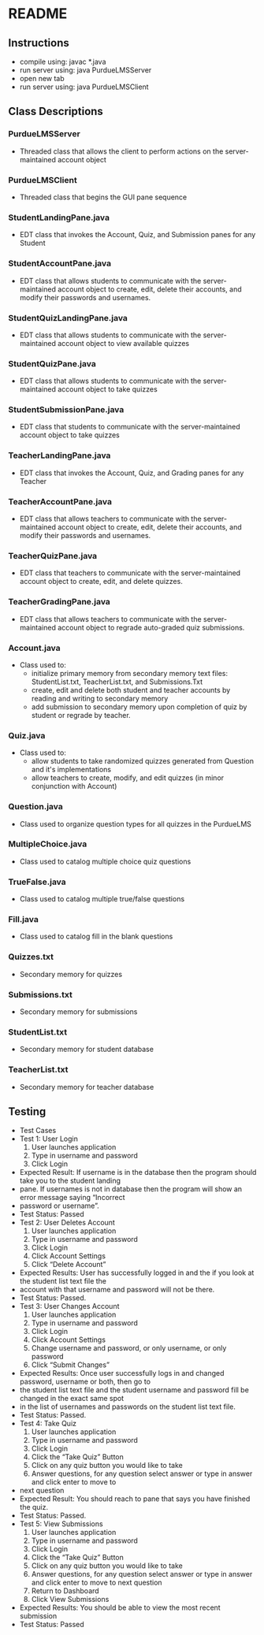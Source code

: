 # README
## Instructions
  - compile using: javac *.java
  - run server using: java PurdueLMSServer
  - open new tab
  - run server using: java PurdueLMSClient
## Class Descriptions
  ### PurdueLMSServer
   - Threaded class that allows the client to perform actions on the server-maintained account object
  ### PurdueLMSClient
   - Threaded class that begins the GUI pane sequence
  ### StudentLandingPane.java
   - EDT class that invokes the Account, Quiz, and Submission panes for any Student
  ### StudentAccountPane.java
   - EDT class that allows students to communicate with the server-maintained account object to create, edit, delete their accounts, and modify their passwords and usernames.
  ### StudentQuizLandingPane.java
   - EDT class that allows students to communicate with the server-maintained account object to view available quizzes
  ### StudentQuizPane.java
   - EDT class that allows students to communicate with the server-maintained account object to take quizzes
  ### StudentSubmissionPane.java
   - EDT class that students to communicate with the server-maintained account object to take quizzes
  ### TeacherLandingPane.java
   - EDT class that invokes the Account, Quiz, and Grading panes for any Teacher
  ### TeacherAccountPane.java
   - EDT class that allows teachers to communicate with the server-maintained account object to create, edit, delete their accounts, and modify their passwords and usernames.
  ### TeacherQuizPane.java
   - EDT class that teachers to communicate with the server-maintained account object to create, edit, and delete quizzes.
  ### TeacherGradingPane.java
   - EDT class that allows teachers to communicate with the server-maintained account object to regrade auto-graded quiz submissions.
  ### Account.java
   - Class used to:
     - initialize primary memory from secondary memory text files: StudentList.txt, TeacherList.txt, and Submissions.Txt
     - create, edit and delete both student and teacher accounts by reading and writing to secondary memory
     - add submission to secondary memory upon completion of quiz by student or regrade by teacher.
  ### Quiz.java
   - Class used to:
     - allow students to take randomized quizzes generated from Question and it's implementations
     - allow teachers to create, modify, and edit quizzes (in minor conjunction with Account)
  ### Question.java
   - Class used to organize question types for all quizzes in the PurdueLMS
  ### MultipleChoice.java
   - Class used to catalog multiple choice quiz questions
  ### TrueFalse.java
   - Class used to catalog multiple true/false questions
  ### Fill.java
   - Class used to catalog fill in the blank questions
  ### Quizzes.txt
   - Secondary memory for quizzes
  ### Submissions.txt
   - Secondary memory for submissions
  ### StudentList.txt
   - Secondary memory for student database
  ### TeacherList.txt
   - Secondary memory for teacher database
 ## Testing
   - Test Cases
   - Test 1: User Login
     1) User launches application
     2) Type in username and password
     3) Click Login
   - Expected Result: If username is in the database then the program should take you to the student landing
   - pane. If usernames is not in database then the program will show an error message saying “Incorrect
   - password or username”.
   - Test Status: Passed
   - Test 2: User Deletes Account
     1) User launches application
     2) Type in username and password
     3) Click Login
     4) Click Account Settings
     5) Click “Delete Account”
   - Expected Results: User has successfully logged in and the if you look at the student list text file the
   - account with that username and password will not be there.
   - Test Status: Passed.
   - Test 3: User Changes Account
     1) User launches application
     2) Type in username and password
     3) Click Login
     4) Click Account Settings
     5) Change username and password, or only username, or only password
     6) Click “Submit Changes”
   - Expected Results: Once user successfully logs in and changed password, username or both, then go to
   - the student list text file and the student username and password fill be changed in the exact same spot
   - in the list of usernames and passwords on the student list text file.
   - Test Status: Passed.
   - Test 4: Take Quiz
     1) User launches application
     2) Type in username and password
     3) Click Login
     4) Click the “Take Quiz” Button
     5) Click on any quiz button you would like to take
     6) Answer questions, for any question select answer or type in answer and click enter to move to
   - next question
   - Expected Result: You should reach to pane that says you have finished the quiz.
   - Test Status: Passed.
   - Test 5: View Submissions
     1) User launches application
     2) Type in username and password
     3) Click Login
     4) Click the “Take Quiz” Button
     5) Click on any quiz button you would like to take
     6) Answer questions, for any question select answer or type in answer and click enter to move to next question
     7) Return to Dashboard
     8) Click View Submissions
   - Expected Results: You should be able to view the most recent submission
   - Test Status: Passed
